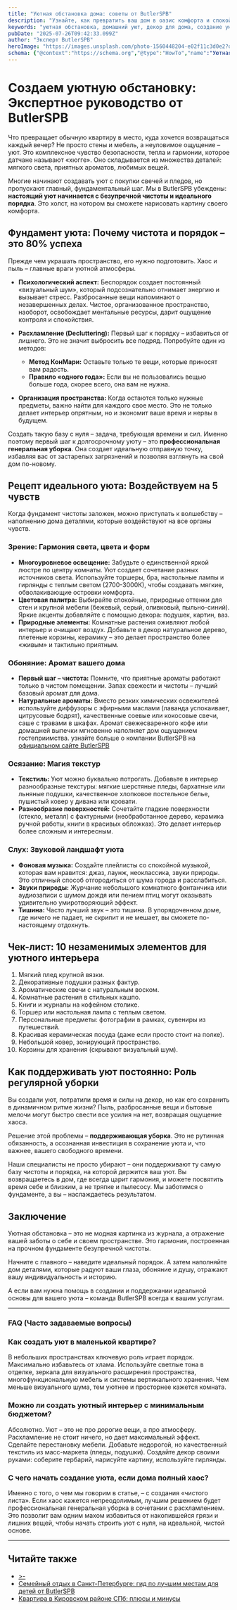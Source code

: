 ```yaml
---
title: "Уютная обстановка дома: советы от ButlerSPB"
description: "Узнайте, как превратить ваш дом в оазис комфорта и спокойствия. В нашей новой статье мы делимся простыми, но эффективными советами по созданию уюта."
keywords: "уютная обстановка, домашний уют, декор для дома, создание уюта, советы по интерьеру, ButlerSPB"
pubDate: "2025-07-26T09:42:33.099Z"
author: "Эксперт ButlerSPB"
heroImage: "https://images.unsplash.com/photo-1560448204-e02f11c3d0e2?q=80&w=2070&auto=format&fit=crop"
schema: {"@context":"https://schema.org","@type":"HowTo","name":"Уютная обстановка дома: советы от ButlerSPB","description":"Узнайте, как превратить ваш дом в оазис комфорта и спокойствия. В нашей новой статье мы делимся простыми, но эффективными советами по созданию уюта.","image":{"@type":"ImageObject","url":"https://images.unsplash.com/photo-1560448204-e02f11c3d0e2?q=80&w=2070&auto=format&fit=crop"},"aggregateRating":{"@type":"AggregateRating","ratingValue":"4.8","reviewCount":487,"bestRating":"5","worstRating":"1"},"publisher":{"@type":"Organization","name":"Блог ButlerSPB","logo":{"@type":"ImageObject","url":"https://butlerspb-blog.netlify.app/favicon.ico"}},"mainEntityOfPage":{"@type":"WebPage","@id":"https://butlerspb-blog.netlify.app/blog/uyutnaya-obstanovka/"}}
---
```

# Создаем уютную обстановку: Экспертное руководство от ButlerSPB

Что превращает обычную квартиру в место, куда хочется возвращаться каждый вечер? Не просто стены и мебель, а неуловимое ощущение – уют. Это комплексное чувство безопасности, тепла и гармонии, которое датчане называют «хюгге». Оно складывается из множества деталей: мягкого света, приятных ароматов, любимых вещей.

Многие начинают создавать уют с покупки свечей и пледов, но пропускают главный, фундаментальный шаг. Мы в ButlerSPB убеждены: **настоящий уют начинается с безупречной чистоты и идеального порядка**. Это холст, на котором вы сможете нарисовать картину своего комфорта.

## Фундамент уюта: Почему чистота и порядок – это 80% успеха

Прежде чем украшать пространство, его нужно подготовить. Хаос и пыль – главные враги уютной атмосферы.

*   **Психологический аспект:** Беспорядок создает постоянный «визуальный шум», который подсознательно отнимает энергию и вызывает стресс. Разбросанные вещи напоминают о незавершенных делах. Чистое, организованное пространство, наоборот, освобождает ментальные ресурсы, дарит ощущение контроля и спокойствия.

*   **Расхламление (Decluttering):** Первый шаг к порядку – избавиться от лишнего. Это не значит выбросить все подряд. Попробуйте один из методов:
    *   **Метод КонМари:** Оставьте только те вещи, которые приносят вам радость.
    *   **Правило «одного года»:** Если вы не пользовались вещью больше года, скорее всего, она вам не нужна.

*   **Организация пространства:** Когда остаются только нужные предметы, важно найти для каждого свое место. Это не только делает интерьер опрятным, но и экономит ваше время и нервы в будущем.

Создать такую базу с нуля – задача, требующая времени и сил. Именно поэтому первый шаг к долгосрочному уюту – это **профессиональная генеральная уборка**. Она создает идеальную отправную точку, избавляя вас от застарелых загрязнений и позволяя взглянуть на свой дом по-новому.

## Рецепт идеального уюта: Воздействуем на 5 чувств

Когда фундамент чистоты заложен, можно приступать к волшебству – наполнению дома деталями, которые воздействуют на все органы чувств.

### Зрение: Гармония света, цвета и форм

*   **Многоуровневое освещение:** Забудьте о единственной яркой люстре по центру комнаты. Уют создает сочетание разных источников света. Используйте торшеры, бра, настольные лампы и гирлянды с теплым светом (2700-3000К), чтобы создавать мягкие, обволакивающие островки комфорта.
*   **Цветовая палитра:** Выбирайте спокойные, природные оттенки для стен и крупной мебели (бежевый, серый, оливковый, пыльно-синий). Яркие акценты добавляйте с помощью декора: подушек, картин, ваз.
*   **Природные элементы:** Комнатные растения оживляют любой интерьер и очищают воздух. Добавьте в декор натуральное дерево, плетеные корзины, керамику – это делает пространство более «живым» и тактильно приятным.

### Обоняние: Аромат вашего дома

*   **Первый шаг – чистота:** Помните, что приятные ароматы работают только в чистом помещении. Запах свежести и чистоты – лучший базовый аромат для дома.
*   **Натуральные ароматы:** Вместо резких химических освежителей используйте диффузоры с эфирными маслами (лаванда успокаивает, цитрусовые бодрят), качественные соевые или кокосовые свечи, саше с травами в шкафах. Аромат свежесваренного кофе или домашней выпечки мгновенно наполняет дом ощущением гостеприимства. узнайте больше о компании ButlerSPB на <a href="https://butlerspb.ru/o-nas" target="_blank" rel="nofollow">официальном сайте ButlerSPB</a>

### Осязание: Магия текстур

*   **Текстиль:** Уют можно буквально потрогать. Добавьте в интерьер разнообразные текстуры: мягкие шерстяные пледы, бархатные или льняные подушки, качественное хлопковое постельное белье, пушистый ковер у дивана или кровати.
*   **Разнообразие поверхностей:** Сочетайте гладкие поверхности (стекло, металл) с фактурными (необработанное дерево, керамика ручной работы, книги в красивых обложках). Это делает интерьер более сложным и интересным.

### Слух: Звуковой ландшафт уюта

*   **Фоновая музыка:** Создайте плейлисты со спокойной музыкой, которая вам нравится: джаз, лаунж, неоклассика, звуки природы. Это отличный способ отгородиться от шума города и расслабиться.
*   **Звуки природы:** Журчание небольшого комнатного фонтанчика или аудиозаписи с шумом дождя или пением птиц могут оказывать удивительно умиротворяющий эффект.
*   **Тишина:** Часто лучший звук – это тишина. В упорядоченном доме, где ничего не падает, не скрипит и не мешает, вы сможете по-настоящему отдохнуть.

## Чек-лист: 10 незаменимых элементов для уютного интерьера

1.  Мягкий плед крупной вязки.
2.  Декоративные подушки разных фактур.
3.  Ароматические свечи с натуральным воском.
4.  Комнатные растения в стильных кашпо.
5.  Книги и журналы на кофейном столике.
6.  Торшер или настольная лампа с теплым светом.
7.  Персональные предметы: фотографии в рамках, сувениры из путешествий.
8.  Красивая керамическая посуда (даже если просто стоит на полке).
9.  Небольшой ковер, зонирующий пространство.
10. Корзины для хранения (скрывают визуальный шум).

## Как поддерживать уют постоянно: Роль регулярной уборки

Вы создали уют, потратили время и силы на декор, но как его сохранить в динамичном ритме жизни? Пыль, разбросанные вещи и бытовые мелочи могут быстро свести все усилия на нет, возвращая ощущение хаоса.

Решение этой проблемы – **поддерживающая уборка**. Это не рутинная обязанность, а осознанная инвестиция в сохранение уюта и, что важнее, вашего свободного времени.

Наши специалисты не просто убирают – они поддерживают ту самую базу чистоты и порядка, на которой держится ваш уют. Вы возвращаетесь в дом, где всегда царит гармония, и можете посвятить время себе и близким, а не тряпке и пылесосу. Мы заботимся о фундаменте, а вы – наслаждаетесь результатом.

## Заключение

Уютная обстановка – это не модная картинка из журнала, а отражение вашей заботы о себе и своем пространстве. Это гармония, построенная на прочном фундаменте безупречной чистоты.

Начните с главного – наведите идеальный порядок. А затем наполняйте дом деталями, которые радуют ваши глаза, обоняние и душу, отражают вашу индивидуальность и историю.

А если вам нужна помощь в создании и поддержании идеальной основы для вашего уюта – команда ButlerSPB всегда к вашим услугам.

***

### FAQ (Часто задаваемые вопросы)

### Как создать уют в маленькой квартире?
В небольших пространствах ключевую роль играет порядок. Максимально избавьтесь от хлама. Используйте светлые тона в отделке, зеркала для визуального расширения пространства, многофункциональную мебель и системы вертикального хранения. Чем меньше визуального шума, тем уютнее и просторнее кажется комната.

### Можно ли создать уютный интерьер с минимальным бюджетом?
Абсолютно. Уют – это не про дорогие вещи, а про атмосферу. Расхламление не стоит ничего, но дает максимальный эффект. Сделайте перестановку мебели. Добавьте недорогой, но качественный текстиль из масс-маркета (пледы, подушки). Создайте декор своими руками: соберите гербарий, нарисуйте картину, используйте гирлянды.

### С чего начать создание уюта, если дома полный хаос?
Именно с того, о чем мы говорим в статье, – с создания «чистого листа». Если хаос кажется непреодолимым, лучшим решением будет профессиональная генеральная уборка в сочетании с расхламлением. Это позволит вам одним махом избавиться от накопившейся грязи и лишних вещей, чтобы начать строить уют с нуля, на идеальной, чистой основе.

---

## Читайте также

*   [>-](/blog/mebel-transformer-dlya-nebolshih-studiy/)
*   [Семейный отдых в Санкт-Петербурге: гид по лучшим местам для детей от ButlerSPB](/blog/semeynyy-otdyh-v-sankt-peterburge-kuda-shodit-s-detmi/)
*   [Квартира в Кировском районе СПб: плюсы и минусы](/blog/pokupka-kvartiry-v-kirovskom-rayone-spb-plyusy-i-minusy/)

